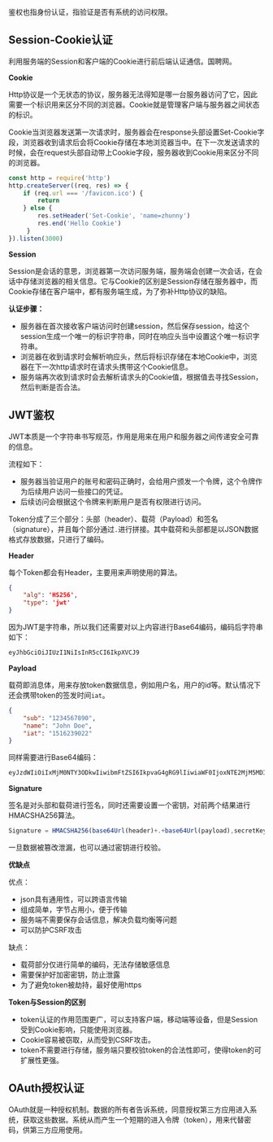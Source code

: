 
鉴权也指身份认证，指验证是否有系统的访问权限。

## Session-Cookie认证

利用服务端的Session和客户端的Cookie进行前后端认证通信。国聘网。

**Cookie**

Http协议是一个无状态的协议，服务器无法得知是哪一台服务器访问了它，因此需要一个标识用来区分不同的浏览器。Cookie就是管理客户端与服务器之间状态的标识。

Cookie当浏览器发送第一次请求时，服务器会在response头部设置Set-Cookie字段，浏览器收到请求后会将Cookie存储在本地浏览器当中。在下一次发送请求的时候，会在request头部自动带上Cookie字段，服务器收到Cookie用来区分不同的浏览器。

```javascript
const http = require('http') 
http.createServer((req, res) => {
	if (req.url === '/favicon.ico') { 
		return 
	} else {
		res.setHeader('Set-Cookie', 'name=zhunny') 
		res.end('Hello Cookie') 
	 } 
}).listen(3000)

```

**Session**

Session是会话的意思，浏览器第一次访问服务端，服务端会创建一次会话，在会话中存储浏览器的相关信息。它与Cookie的区别是Session存储在服务器中，而Cookie存储在客户端中，都有服务端生成，为了弥补Http协议的缺陷。

**认证步骤：**

* 服务器在首次接收客户端访问时创建session，然后保存session，给这个session生成一个唯一的标识字符串，同时在响应头当中设置这个唯一标识字符串。
* 浏览器在收到请求时会解析响应头，然后将标识存储在本地Cookie中，浏览器在下一次http请求时在请求头携带这个Cookie信息。
* 服务端再次收到请求时会去解析请求头的Cookie值，根据值去寻找Session，然后判断是否合法。

## JWT鉴权

JWT本质是一个字符串书写规范，作用是用来在用户和服务器之间传递安全可靠的信息。

流程如下：
* 服务器当验证用户的账号和密码正确时，会给用户颁发一个令牌，这个令牌作为后续用户访问一些接口的凭证。
* 后续访问会根据这个令牌来判断用户是否有权限进行访问。

Token分成了三个部分：头部（header）、载荷（Payload）和签名（signature），并且每个部分通过`.`进行拼接。其中载荷和头部都是以JSON数据格式存放数据，只进行了编码。

**Header**

每个Token都会有Header，主要用来声明使用的算法。

```json
{
	"alg": 'HS256',
	"type": 'jwt'
}
```

因为JWT是字符串，所以我们还需要对以上内容进行Base64编码，编码后字符串如下：

```txt
eyJhbGciOiJIUzI1NiIsInR5cCI6IkpXVCJ9
```

**Payload**

载荷即消息体，用来存放token数据信息，例如用户名，用户的id等。默认情况下还会携带token的签发时间`iat`。

```json
{
	"sub": "1234567890",
	"name": "John Doe",
	"iat": "1516239022"
}
```

同样需要进行Base64编码：

```txt
eyJzdWIiOiIxMjM0NTY3ODkwIiwibmFtZSI6IkpvaG4gRG9lIiwiaWF0IjoxNTE2MjM5MDIyfQ
```

**Signature**

签名是对头部和载荷进行签名，同时还需要设置一个密钥，对前两个结果进行HMACSHA256算法。

```javascript
Signature = HMACSHA256(base64Url(header)+.+base64Url(payload),secretKey)
```

一旦数据被篡改泄漏，也可以通过密钥进行校验。

**优缺点**

优点：

* json具有通用性，可以跨语言传输
* 组成简单，字节占用小，便于传输
* 服务端不需要保存会话信息，解决负载均衡等问题
* 可以防护CSRF攻击

缺点：

* 载荷部分仅进行简单的编码，无法存储敏感信息
* 需要保护好加密密钥，防止泄露
* 为了避免token被劫持，最好使用https

**Token与Session的区别**

* token认证的作用范围更广，可以支持客户端，移动端等设备，但是Session受到Cookie影响，只能使用浏览器。
* Cookie容易被窃取，从而受到CSRF攻击。
* token不需要进行存储，服务端只要校验token的合法性即可，使得token的可扩展性更强。

## OAuth授权认证

OAuth就是一种授权机制。数据的所有者告诉系统，同意授权第三方应用进入系统，获取这些数据。系统从而产生一个短期的进入令牌（token），用来代替密码，供第三方应用使用。

